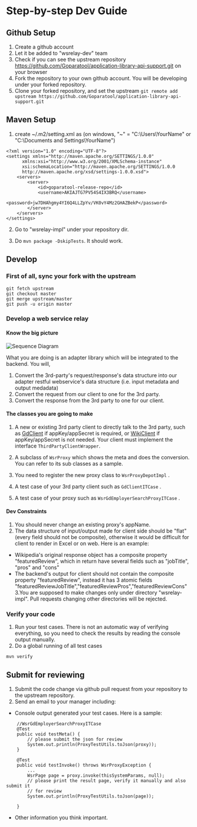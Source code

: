 # Step-by-step Dev Guide

## Github Setup

1. Create a github account
2. Let it be added to "wsrelay-dev" team
3. Check if you can see the upstream repository https://github.com/Goparatool/application-library-api-support.git on your browser
4. Fork the repository to your own github account. You will be developing under your forked repository.
5. Clone your forked repository, and set the upstream
````git remote add upstream https://github.com/Goparatool/application-library-api-support.git````


## Maven Setup
1. create ~/.m2/setting.xml as  (on windows, "~" = "C:\Users\YourName" or "C:\Documents and Settings\YourName")

````
<?xml version="1.0" encoding="UTF-8"?>
<settings xmlns="http://maven.apache.org/SETTINGS/1.0.0"
      xmlns:xsi="http://www.w3.org/2001/XMLSchema-instance"
      xsi:schemaLocation="http://maven.apache.org/SETTINGS/1.0.0 
      http://maven.apache.org/xsd/settings-1.0.0.xsd">
    <servers>
        <server>
            <id>goparatool-release-repo</id>
            <username>AKIAJTG7PV54S4IX3BRQ</username>
            <password>jw7DHAhgmy4YI6Q4LLZpYv/VK0vY4Mz2GHAZBekP</password>
        </server>
    </servers>
</settings>
````

2. Go to "wsrelay-impl" under your repository dir. 

3. Do ````mvn package -DskipTests````.  It should work.

## Develop

### First of all, sync your fork with the upstream

````
git fetch upstream
git checkout master
git merge upstream/master
git push -u origin master
````

### Develop a web service relay

#### Know the big picture

![Sequence Diagram](/doc/wsr-seq-diagram.png)

What you are doing is an adapter library which will be integrated to the backend. You will,

1. Convert the 3rd-party's request/response's data structure into our adapter restful webservice's data structure (i.e. input metadata and output medadata)
2. Convert the request from our client to one for the 3rd party.
3. Convert the response from the 3rd party to one for our client. 

#### The classes you are going to make

1. A new or existing 3rd party client to directly talk to the 3rd party, such as [GdClient](src/main/java/com/paratool/applib/api/util/thirdpartyhelp/glassdoor/GdClient.java) if appKey/appSecret is required, or [WikiClient](src/main/java/com/paratool/applib/api/util/thirdpartyhelp/wikipedia/WikiClient.java) if appKey/appSecret is not needed.  Your client must implement the interface ````ThirdPartyClientWrapper````.

2. A subclass of ````WsrProxy```` which shows the meta and does the conversion. You can refer to its sub classes as a sample.

3. You need to register the new proxy class to ````WsrProxyDepotImpl```` . 

4. A test case of your 3rd party client such as ````GdClientITCase```` .  

5. A test case of your proxy such as ````WsrGdEmployerSearchProxyITCase```` .  

#### Dev Constraints
1. You should never change an existing proxy's appName. 
2. The data structure of input/output made for client side should be "flat" (every field should not be composite), otherwise it would be difficult for client to render in Excel or on web. Here is an example:    
  *  Wikipedia's original response object has a composite property "featuredReview", which in return have several fields such as "jobTitle", "pros" and "cons"
  *  The backend's output for client should not contain  the composite property "featuredReview", instead it has 3 atomic fields "featuredReviewJobTitle","featuredReviewPros","featuredReviewCons"
3.You are supposed to make changes only under directory "wsrelay-impl". Pull requests changing other directories will be rejected.

### Verify your code
1. Run your test cases. There is not an automatic way of verifying everything, so you need to check the results by reading the console output manually.
2. Do a global running of all test cases
````
mvn verify
````

## Submit for reviewing
1. Submit the code change via github pull request from your repository to the upstream repository.
2. Send an email to your manager including: 
 * Console output generated your test cases. Here is a sample: 
````
	//WsrGdEmployerSearchProxyITCase
	@Test
	public void testMeta() {
		// please submit the json for review
		System.out.println(ProxyTestUtils.toJson(proxy));
	}

	@Test
	public void testInvoke() throws WsrProxyException {
		...
		WsrPage page = proxy.invoke(thisSystemParams, null);
		// please print the result page, verify it manually and also submit it
		// for review
		System.out.println(ProxyTestUtils.toJson(page));

	}
```` 
  * Other information you think important.